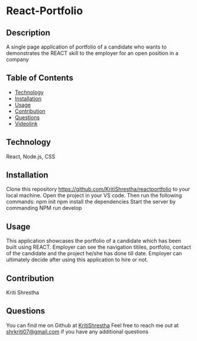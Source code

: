 # React-Portfolio
## Description
A single page application of portfolio of a candidate who wants to demonstrates the REACT skill to the employer for an open position in a company
## Table of Contents
- [Technology](#technology)
- [Installation](#installation)
- [Usage](#usage)
- [Contribution](#contribution)
- [Questions](#questions)
- [Videolink](#Videolink)

## Technology
React, Node.js, CSS

## Installation
Clone this repository https://github.com/KritiShrestha/reactportfolio to your local machine. Open the project in your VS code. Then run the following commands:
npm init
npm install the dependencies
Start the server by commanding NPM run develop


## Usage
This application showcases the portfolio of a candidate which has been built using REACT. Employer can see the navigation titiles, portfolio, contact of the candidate and the project he/she has done till date. Employer can ultimately decide after using this application to hire or not.


        
## Contribution
Kriti Shrestha

## Questions
You can find me on Github at [KritiShrestha](https://github.com/KritiShrestha)
Feel free to reach me out at shrkriti07@gmail.com if you have any additional questions


